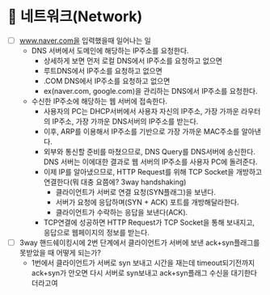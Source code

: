 # 📍 네트워크(Network)

* [ ] www.naver.com을 입력했을때 일어나는 일
  + DNS 서버에서 도메인에 해당하는 IP주소를 요청한다.
      - 상세하게 보면 먼저 로컬 DNS에서 IP주소를 요청하고 없으면
      - 루트DNS에서 IP주소를 요청하고 없으면
      - .COM DNS에서 IP주소를 요청하고 없으면
      - ex(naver.com, google.com)을 관리하는 DNS에서 IP주소를 요청한다.
  + 수신한 IP주소에 해당하는 웹 서버에 접속한다.
      - 사용자의 PC는 DHCP서버에서 사용자 자신의 IP주소, 가장 가까운 라우터의 IP주소, 가장 가까운 DNS서버의 IP주소를   받는다.
      - 이후, ARP를 이용해서 IP주소를 기반으로 가장 가까운 MAC주소를 알아낸다.
      - 외부와 통신할 준비를 마쳤으므로, DNS Query를 DNS서버에 송신한다. DNS 서버는 이에대한 결과로 웹 서버의 IP주소를   사용자 PC에 돌려준다.
      - 이제 IP를 알아냈으므로, HTTP Request를 위해 TCP Socket을 개방하고 연결한다(뭐 대충 요쯤에? 3way handshaking)
          - 클라이언트가 서버로 연결 요청(SYN플래그)을 보낸다.
          - 서버가 요청에 응답하며(SYN + ACK) 포트를 개방해달라한다.
          - 클라이언트가 수락하는 응답을 보낸다(ACK).
      - TCP연결에 성공하면 HTTP Request가 TCP Socket을 통해 보내지고, 응답으로 웹페이지의 정보를 받는다.
* [ ] 3way 핸드쉐이킹시에 2번 단계에서 클라이언트가 서버에 보낸 ack+syn플래그를 못받았을 때 어떻게 되는가?
  + 1번에서 클라이언트가 서버로 syn 보내고 시간을 재는데 timeout되기전까지 ack+syn가 안오면 다시 서버로 syn보내고 ack+syn플래그 수신을 대기한다더라고여